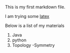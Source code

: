 

This is my first markdown file.

I am trying some [latex](https://www.latex-project.org/)

Below is a list of my materials 
 1. Java
 2. python 
 3. Topology 
 -Symmetry 
